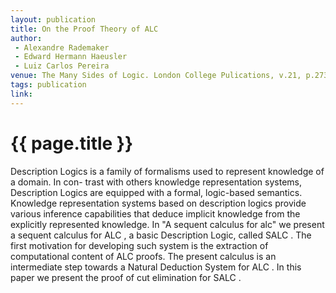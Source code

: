 ```yaml
---
layout: publication
title: On the Proof Theory of ALC
author:
 - Alexandre Rademaker
 - Edward Hermann Haeusler
 - Luiz Carlos Pereira
venue: The Many Sides of Logic. London College Pulications, v.21, p.273-285  
tags: publication
link:
---
```


{{ page.title }}
================

Description Logics is a family of formalisms used to represent
knowledge of a domain. In con- trast with others knowledge
representation systems, Description Logics are equipped with a formal,
logic-based semantics. Knowledge representation systems based on
description logics provide various inference capabilities that deduce
implicit knowledge from the explicitly represented knowledge.  In "A
sequent calculus for alc" we present a sequent calculus for ALC , a
basic Description Logic, called SALC . The first motivation for
developing such system is the extraction of computational content of
ALC proofs. The present calculus is an intermediate step towards a
Natural Deduction System for ALC . In this paper we present the proof
of cut elimination for SALC .
